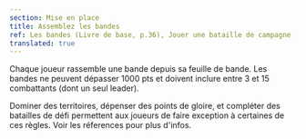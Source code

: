 ```yaml
---
section: Mise en place
title: Assemblez les bandes
ref: Les bandes (Livre de base, p.36), Jouer une bataille de campagne (Livre de base, p.65), Inclure des monstres dans votre bande (Monstres & Mercenaires, p.46), Inclure des alliés dans votre bande (Monstres & Mercenaires, p.52), et l'errata Warcry de septembre 2019.
translated: true
---
```


Chaque joueur rassemble une bande depuis sa feuille de bande. Les bandes ne peuvent dépasser 1000 pts et doivent inclure entre 3 et 15 combattants (dont un seul leader).

Dominer des territoires, dépenser des points de gloire, et compléter des batailles de défi permettent aux joueurs de faire exception à certaines de ces règles. Voir les réferences pour plus d'infos.
